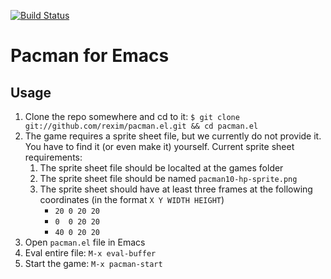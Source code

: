[![Build Status](https://travis-ci.org/rexim/pacman.el.svg?branch=master)](https://travis-ci.org/rexim/pacman.el)

# Pacman for Emacs #

## Usage ##

1. Clone the repo somewhere and cd to it: `$ git clone git://github.com/rexim/pacman.el.git && cd pacman.el`
2. The game requires a sprite sheet file, but we currently do not provide it. You have to find it (or even make it) yourself. Current sprite sheet requirements:
    1. The sprite sheet file should be localted at the games folder
    2. The sprite sheet file should be named `pacman10-hp-sprite.png`
    3. The sprite sheet should have at least three frames at the following coordinates (in the format `X Y WIDTH HEIGHT`)
        - `20 0 20 20`
        - `0  0 20 20`
        - `40 0 20 20`
3. Open `pacman.el` file in Emacs
4. Eval entire file: `M-x eval-buffer`
5. Start the game: `M-x pacman-start`
